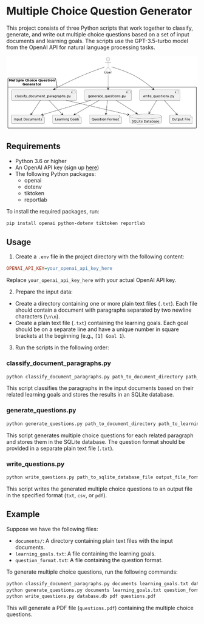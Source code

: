 # Multiple Choice Question Generator

This project consists of three Python scripts that work together to classify, generate, and write out multiple choice questions based on a set of input documents and learning goals. The scripts use the GPT-3.5-turbo model from the OpenAI API for natural language processing tasks.

![Overview Diagram](https://github.com/lmlearning/LLMMultiChoiceCreator/blob/main/mcqgen.png)


## Requirements

* Python 3.6 or higher
* An OpenAI API key (sign up [here](https://beta.openai.com/signup/))
* The following Python packages:
  * openai
  * dotenv
  * tiktoken
  * reportlab

To install the required packages, run:

```bash
pip install openai python-dotenv tiktoken reportlab
```

## Usage

1. Create a `.env` file in the project directory with the following content:

```ini
OPENAI_API_KEY=your_openai_api_key_here
```

Replace `your_openai_api_key_here` with your actual OpenAI API key.

2. Prepare the input data:

* Create a directory containing one or more plain text files (`.txt`). Each file should contain a document with paragraphs separated by two newline characters (`\n\n`).
* Create a plain text file (`.txt`) containing the learning goals. Each goal should be on a separate line and have a unique number in square brackets at the beginning (e.g., `[1] Goal 1`).

3. Run the scripts in the following order:

### classify_document_paragraphs.py

```bash
python classify_document_paragraphs.py path_to_document_directory path_to_learning_goals_file path_to_sqlite_database_file
```

This script classifies the paragraphs in the input documents based on their related learning goals and stores the results in an SQLite database.

### generate_questions.py

```bash
python generate_questions.py path_to_document_directory path_to_learning_goals_file path_to_question_format_file path_to_sqlite_database_file
```

This script generates multiple choice questions for each related paragraph and stores them in the SQLite database. The question format should be provided in a separate plain text file (`.txt`).

### write_questions.py

```bash
python write_questions.py path_to_sqlite_database_file output_file_format path_to_output_file
```

This script writes the generated multiple choice questions to an output file in the specified format (`txt`, `csv`, or `pdf`).

## Example

Suppose we have the following files:

* `documents/`: A directory containing plain text files with the input documents.
* `learning_goals.txt`: A file containing the learning goals.
* `question_format.txt`: A file containing the question format.

To generate multiple choice questions, run the following commands:

```bash
python classify_document_paragraphs.py documents learning_goals.txt database.db
python generate_questions.py documents learning_goals.txt question_format.txt database.db
python write_questions.py database.db pdf questions.pdf
```

This will generate a PDF file (`questions.pdf`) containing the multiple choice questions.

